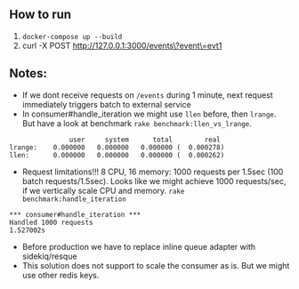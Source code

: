 ## How to run
1. `docker-compose up --build`
2. curl -X POST http://127.0.0.1:3000/events\?event\=evt1

## Notes:
* If we dont receive requests on `/events` during 1 minute, next request immediately triggers batch to external service
* In consumer#handle_iteration we might use `llen` before, then `lrange`. But have a look at benchmark `rake benchmark:llen_vs_lrange`.
```
               user     system      total        real
lrange:    0.000000   0.000000   0.000000 (  0.000278)
llen:      0.000000   0.000000   0.000000 (  0.000262)
```
* Request limitations!!! 8 CPU, 16 memory: 1000 requests per 1.5sec (100 batch requests/1.5sec). Looks like we might achieve 1000 requests/sec, if we vertically scale CPU and memory.
`rake benchmark:handle_iteration`
```
*** consumer#handle_iteration ***
Handled 1000 requests
1.527002s
```
* Before production we have to replace inline queue adapter with sidekiq/resque
* This solution does not support to scale the consumer as is. But we might use other redis keys.
